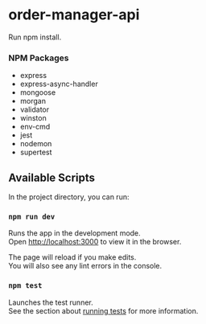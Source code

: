 # order-manager-api

Run npm install.

### NPM Packages
- express
- express-async-handler
- mongoose
- morgan
- validator
- winston
- env-cmd
- jest
- nodemon
- supertest

## Available Scripts

In the project directory, you can run:

### `npm run dev`

Runs the app in the development mode.\
Open [http://localhost:3000](http://localhost:3000) to view it in the browser.

The page will reload if you make edits.\
You will also see any lint errors in the console.

### `npm test`

Launches the test runner.\
See the section about [running tests](https://facebook.github.io/create-react-app/docs/running-tests) for more information.
